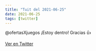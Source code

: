 ```yaml
---
title: "Tuit del 2021-06-25"
date: 2021-06-25
tags: [twitter]
---
```


@ofertasXjuegos ¡Estoy dentro! Gracias 👍



[Ver en Twitter](https://twitter.com/i/web/status/1408456697891409927)
